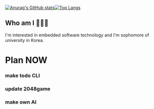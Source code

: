 [![Anurag's GitHub stats](https://github-readme-stats.vercel.app/api?username=HarryKito&theme=synthwave)](https://github.com/anuraghazra/github-readme-stats)[![Top Langs](https://github-readme-stats.vercel.app/api/top-langs/?username=HarryKito&layout=compact)](https://github.com/anuraghazra/github-readme-stats)
## Who am I 🤖🇰🇷
I'm interested in embedded software technology and I'm sophomore of university in Korea.

# Plan NOW
### make todo CLI
### update 2048game
### make own AI
